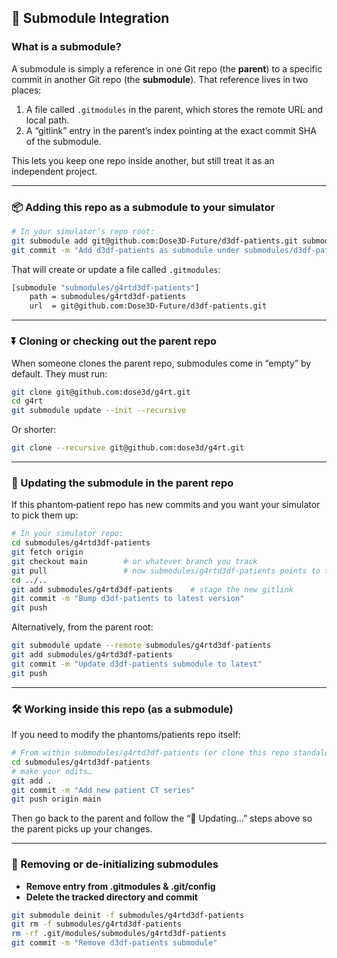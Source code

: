 ## 🔗 Submodule Integration

### What is a submodule?

A submodule is simply a reference in one Git repo (the **parent**) to a specific commit in another Git repo (the **submodule**). That reference lives in two places:

1. A file called `.gitmodules` in the parent, which stores the remote URL and local path.  
2. A “gitlink” entry in the parent’s index pointing at the exact commit SHA of the submodule.

This lets you keep one repo inside another, but still treat it as an independent project.

---

### 📦 Adding this repo as a submodule to your simulator

````bash
# In your simulator’s repo root:
git submodule add git@github.com:Dose3D-Future/d3df-patients.git submodules/d3df-patients
git commit -m "Add d3df-patients as submodule under submodules/d3df-patients"
````

That will create or update a file called `.gitmodules`:


```bash
[submodule "submodules/g4rtd3df-patients"]
    path = submodules/g4rtd3df-patients
    url  = git@github.com:Dose3D-Future/d3df-patients.git
````


---

### ⏬ Cloning or checking out the parent repo

When someone clones the parent repo, submodules come in “empty” by default. They must run:

````bash
git clone git@github.com:dose3d/g4rt.git
cd g4rt
git submodule update --init --recursive
````

Or shorter:

````bash
git clone --recursive git@github.com:dose3d/g4rt.git
````

---

### 🔄 Updating the submodule in the **parent** repo

If this phantom‐patient repo has new commits and you want your simulator to pick them up:

````bash
# In your simulator repo:
cd submodules/g4rtd3df-patients
git fetch origin
git checkout main        # or whatever branch you track
git pull                 # now submodules/g4rtd3df-patients points to tip of main
cd ../..                 
git add submodules/g4rtd3df-patients    # stage the new gitlink
git commit -m "Bump d3df-patients to latest version"
git push
````

Alternatively, from the parent root:

````bash
git submodule update --remote submodules/g4rtd3df-patients
git add submodules/g4rtd3df-patients
git commit -m "Update d3df-patients submodule to latest"
git push
````

---

### 🛠 Working **inside** this repo (as a submodule)

If you need to modify the phantoms/patients repo itself:

````bash
# From within submodules/g4rtd3df-patients (or clone this repo standalone):
cd submodules/g4rtd3df-patients
# make your edits…
git add .
git commit -m "Add new patient CT series"
git push origin main
````

Then go back to the parent and follow the “🔄 Updating…” steps above so the parent picks up your changes.

---

### 🧹 Removing or de-initializing submodules

* **Remove entry from .gitmodules & .git/config**
* **Delete the tracked directory and commit**

````bash
git submodule deinit -f submodules/g4rtd3df-patients
git rm -f submodules/g4rtd3df-patients
rm -rf .git/modules/submodules/g4rtd3df-patients
git commit -m "Remove d3df-patients submodule"
````